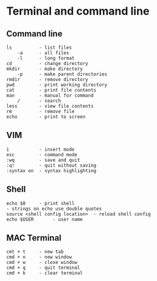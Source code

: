 # Terminal and command line
## Command line

    ls          - list files
        -a      - all files
        -l      - long format
    cd          - change directory
    mkdir       - make directory
        -p      - make parent directories
    rmdir       - remove directory
    pwd         - print working directory
    cat         - print file contents
    man         - manual for command
        /       - search
    less        - view file contents
    rm          - remove file
    echo        - print to screen

## VIM

    i           - insert mode
    esc         - command mode
    :wq         - save and quit
    :q!         - quit without saving
    :syntax on  - syntax highlighting

## Shell

    echo $0     - print shell
    - strings on echo use double quotes
    source <shell config location>  - reload shell config
    echo $USER       - user name

## MAC Terminal
    
    cmt + t     - new tab
    cmd + n     - new window
    cmd + w     - close window
    cmd + q     - quit terminal
    cmd + k     - clear terminal